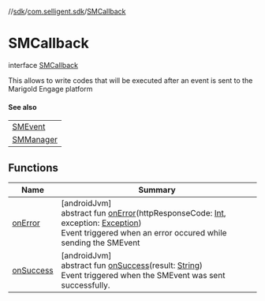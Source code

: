 //[sdk](../../../index.md)/[com.selligent.sdk](../index.md)/[SMCallback](index.md)

# SMCallback

interface [SMCallback](index.md)

This allows to write codes that will be executed after an event is sent to the Marigold Engage platform

#### See also

| |
|---|
| [SMEvent](../-s-m-event/index.md) |
| [SMManager](../-s-m-manager/send-s-m-event.md) |

## Functions

| Name | Summary |
|---|---|
| [onError](on-error.md) | [androidJvm]<br>abstract fun [onError](on-error.md)(httpResponseCode: [Int](https://kotlinlang.org/api/latest/jvm/stdlib/kotlin/-int/index.html), exception: [Exception](https://developer.android.com/reference/kotlin/java/lang/Exception.html))<br>Event triggered when an error occured while sending the SMEvent |
| [onSuccess](on-success.md) | [androidJvm]<br>abstract fun [onSuccess](on-success.md)(result: [String](https://developer.android.com/reference/kotlin/java/lang/String.html))<br>Event triggered when the SMEvent was sent successfully. |
